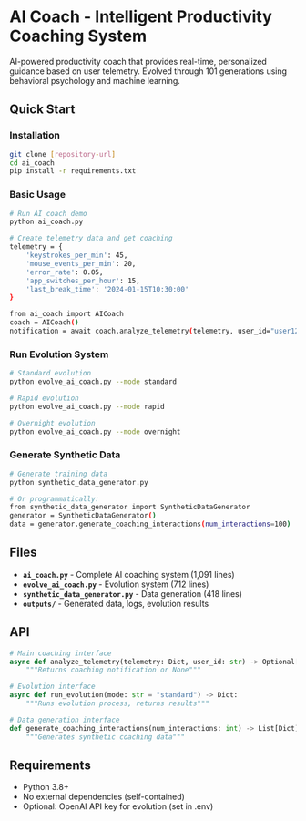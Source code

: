 # AI Coach - Intelligent Productivity Coaching System

AI-powered productivity coach that provides real-time, personalized guidance based on user telemetry. Evolved through 101 generations using behavioral psychology and machine learning.

## Quick Start

### Installation

```bash
git clone [repository-url]
cd ai_coach
pip install -r requirements.txt
```

### Basic Usage

```bash
# Run AI coach demo
python ai_coach.py

# Create telemetry data and get coaching
telemetry = {
    'keystrokes_per_min': 45,
    'mouse_events_per_min': 20,
    'error_rate': 0.05,
    'app_switches_per_hour': 15,
    'last_break_time': '2024-01-15T10:30:00'
}

from ai_coach import AICoach
coach = AICoach()
notification = await coach.analyze_telemetry(telemetry, user_id="user123")
```

### Run Evolution System

```bash
# Standard evolution
python evolve_ai_coach.py --mode standard

# Rapid evolution  
python evolve_ai_coach.py --mode rapid

# Overnight evolution
python evolve_ai_coach.py --mode overnight
```

### Generate Synthetic Data

```bash
# Generate training data
python synthetic_data_generator.py

# Or programmatically:
from synthetic_data_generator import SyntheticDataGenerator
generator = SyntheticDataGenerator()
data = generator.generate_coaching_interactions(num_interactions=100)
```

## Files

- **`ai_coach.py`** - Complete AI coaching system (1,091 lines)
- **`evolve_ai_coach.py`** - Evolution system (712 lines)  
- **`synthetic_data_generator.py`** - Data generation (418 lines)
- **`outputs/`** - Generated data, logs, evolution results

## API

```python
# Main coaching interface
async def analyze_telemetry(telemetry: Dict, user_id: str) -> Optional[Dict]:
    """Returns coaching notification or None"""

# Evolution interface  
async def run_evolution(mode: str = "standard") -> Dict:
    """Runs evolution process, returns results"""

# Data generation interface
def generate_coaching_interactions(num_interactions: int) -> List[Dict]:
    """Generates synthetic coaching data"""
```

## Requirements

- Python 3.8+
- No external dependencies (self-contained)
- Optional: OpenAI API key for evolution (set in .env)